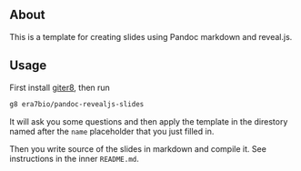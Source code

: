 ## About

This is a template for creating slides using Pandoc markdown and reveal.js.

## Usage

First install [giter8](https://github.com/n8han/giter8#installation), then run

```bash
g8 era7bio/pandoc-revealjs-slides
```

It will ask you some questions and then apply the template in the direstory named after the `name` placeholder that you just filled in.

Then you write source of the slides in markdown and compile it. See instructions in the inner `README.md`.
